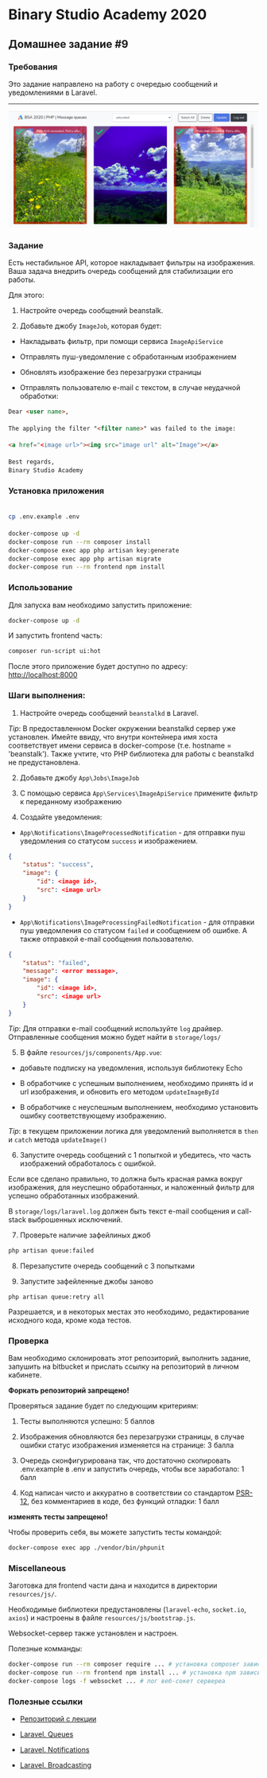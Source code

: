 # Binary Studio Academy 2020

## Домашнее задание #9

### Требования

Это задание направлено на работу c очередью сообщений и уведомлениями в Laravel.

***

![image.png](image.png)

### Задание

Есть нестабильное API, которое накладывает фильтры на изображения.
Ваша задача внедрить очередь сообщений для стабилизации его работы.

Для этого:

1) Настройте очередь сообщений beanstalk.

2) Добавьте джобу `ImageJob`, которая будет:

- Накладывать фильтр, при помощи сервиса `ImageApiService`

- Отправлять пуш-уведомление с обработанным изображением

- Обновлять изображение без перезагрузки страницы

- Отправлять пользователю e-mail с текстом, в случае неудачной обработки:

```html
Dear <user name>,

The applying the filter "<filter name>" was failed to the image:

<a href="<image url>"><img src="image url" alt="Image"></a>

Best regards,
Binary Studio Academy
```

### Установка приложения

```bash

cp .env.example .env

docker-compose up -d
docker-compose run --rm composer install
docker-compose exec app php artisan key:generate
docker-compose exec app php artisan migrate
docker-compose run --rm frontend npm install

```

### Использование

Для запуска вам необходимо запустить приложение:

```bash
docker-compose up -d
```

И запустить frontend часть:

```bash
composer run-script ui:hot
```

После этого приложение будет доступно по адресу: [http://localhost:8000](http://localhost:8000)

### Шаги выполнения:

1) Настройте очередь сообщений `beanstalkd` в Laravel.

*Tip*: В предоставленном Docker окружении beanstalkd сервер уже установлен. Имейте ввиду, что внутри контейнера имя хоста соответствует имени сервиса в docker-compose (т.е. hostname = 'beanstalk'). Также учтите, что PHP библиотека для работы с beanstalkd не предустановлена. 

2) Добавьте джобу `App\Jobs\ImageJob`

3) С помощью сервиса `App\Services\ImageApiService` примените фильтр к переданному изображению

4) Создайте уведомления:

- `App\Notifications\ImageProcessedNotification` - для отправки пуш уведомления со статусом `success` и изображением.

```json
{
    "status": "success",
    "image": {
        "id": <image id>,
        "src": <image url>
    }
}
```

- `App\Notifications\ImageProcessingFailedNotification` - для отправки пуш уведомления со статусом `failed` и сообщением об ошибке. А также отправкой e-mail сообщения пользователю.

```json
{
    "status": "failed",
    "message": <error message>,
    "image": {
        "id": <image id>,
        "src": <image url>
    }
}
```

*Tip*: Для отправки e-mail сообщений используйте `log` драйвер. Отправленные сообщения можно будет найти в `storage/logs/`

5) В файле `resources/js/components/App.vue`:

- добавьте подписку на уведомления, используя библиотеку Echo

- В обработчике с успешным выполнением, необходимо принять id и url изображения, и обновить его методом `updateImageById`

- В обработчике с неуспешным выполнением, необходимо установить ошибку соответствующему изображению.

*Tip*: в текущем приложении логика для уведомлений выполняется в `then` и `catch` метода `updateImage()`

6) Запустите очередь сообщений с 1 попыткой и убедитесь, что часть изображений обработалось с ошибкой.

Если все сделано правильно, то должна быть красная рамка вокруг изображения, для неуспешно обработанных, и наложенный фильтр для успешно обработанных изображений.

В `storage/logs/laravel.log` должен быть текст e-mail сообщения и call-stack выброшенных исключений.

7) Проверьте наличие зафейлиных джоб

```bash
php artisan queue:failed
```

8) Перезапустите очередь сообщений с 3 попытками

9) Запустите зафейленные джобы заново

```
php artisan queue:retry all
```

Разрешается, и в некоторых местах это необходимо, редактирование исходного кода, кроме кода тестов.

### Проверка

Вам необходимо склонировать этот репозиторий, выполнить задание, запушить на bitbucket и прислать ссылку на репозиторий в личном кабинете.

__Форкать репозиторий запрещено!__

Проверяться задание будет по следующим критериям:

1) Тесты выполняются успешно: 5 баллов

2) Изображения обновляются без перезагрузки страницы, в случае ошибки статус изображения изменяется на странице: 3 балла

3) Очередь сконфигурирована так, что достаточно скопировать .env.example в .env и запустить очередь, чтобы все заработало: 1 балл

4) Код написан чисто и аккуратно в соответствии со стандартом [PSR-12](https://www.php-fig.org/psr/psr-12/), без комментариев в коде, без функций отладки: 1 балл

__изменять тесты запрещено!__

Чтобы проверить себя, вы можете запустить тесты командой:

```bash
docker-compose exec app ./vendor/bin/phpunit
```

### Miscellaneous

Заготовка для frontend части дана и находится в директории `resources/js/`.

Необходимые библиотеки предустановлены (`laravel-echo`, `socket.io`, `axios`) и настроены в файле `resources/js/bootstrap.js`.

Websocket-сервер также установлен и настроен.

Полезные комманды:

```bash
docker-compose run --rm composer require ... # установка composer зависимостей
docker-compose run --rm frontend npm install ... # установка npm зависимостей
docker-compose logs -f websocket ... # лог веб-сокет сервереа
```

### Полезные ссылки

- [Репозиторий с лекции](https://github.com/lenchv/bsa2019.queue)

- [Laravel. Queues](https://laravel.com/docs/7.x/queues)

- [Laravel. Notifications](https://laravel.com/docs/7.x/notifications)

- [Laravel. Broadcasting](https://laravel.com/docs/7.x/broadcasting)

